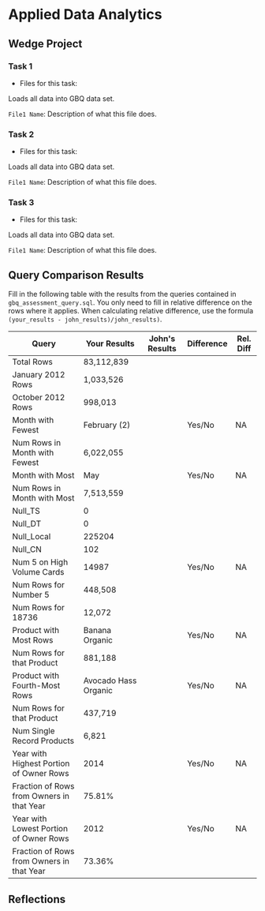 
# Applied Data Analytics

## Wedge Project

<!-- Any general commentary you'd like to say about the project --> 

### Task 1

* Files for this task: 
<!--  List of file or files here  --> 

Loads all data into GBQ data set.

`File1 Name`: 
Description of what this file does.

<!--  Repeat for each file  --> 



### Task 2

* Files for this task: 
<!--  List of file or files here  --> 

Loads all data into GBQ data set.

`File1 Name`: 
Description of what this file does.

<!--  Repeat for each file  --> 
	

### Task 3

* Files for this task: 
<!--  List of file or files here  --> 

Loads all data into GBQ data set.

`File1 Name`: 
Description of what this file does.

<!--  Repeat for each file  --> 


## Query Comparison Results

Fill in the following table with the results from the 
queries contained in `gbq_assessment_query.sql`. You only
need to fill in relative difference on the rows where it applies. 
When calculating relative difference, use the formula 
` (your_results - john_results)/john_results)`. 



|  Query  |  Your Results  |  John's Results | Difference | Rel. Diff | 
|---|---|---|---|---|
| Total Rows  |  83,112,839 |   |   |   |
| January 2012 Rows  |  1,033,526 |   |   |   |
| October 2012 Rows  | 998,013  |   |   |   |
| Month with Fewest  |  February (2) |   | Yes/No  | NA  |
| Num Rows in Month with Fewest  |  6,022,055 |   |   |   |
| Month with Most  | May  |   | Yes/No  | NA  |
| Num Rows in Month with Most  |  7,513,559 |   |   |   |
| Null_TS  | 0  |   |   |   |
| Null_DT  | 0  |   |   |   |
| Null_Local  |  225204 |   |   |   |
| Null_CN  | 102  |   |   |   |
| Num 5 on High Volume Cards  |  14987 |   | Yes/No  | NA  |
|  Num Rows for Number 5 | 448,508  |   |   |   |
| Num Rows for 18736  |  12,072 |   |   |   |
| Product with Most Rows  | Banana Organic  |   | Yes/No  | NA  |
| Num Rows for that Product  |  881,188 |   |   |   |
| Product with Fourth-Most Rows  |  Avocado Hass Organic |   | Yes/No  | NA  |
| Num Rows for that Product  |  437,719 |   |   |   |
| Num Single Record Products  |  6,821 |   |   |   |
| Year with Highest Portion of Owner Rows  | 2014  |   | Yes/No  | NA |
| Fraction of Rows from Owners in that Year  | 75.81%  |   |   |   |
| Year with Lowest Portion of Owner Rows  |  2012 |   | Yes/No  | NA |
| Fraction of Rows from Owners in that Year  |  73.36% |   |   |   |

## Reflections

<!-- I'd love to get 100-200 words on your experience doing the Wedge Project --> 
